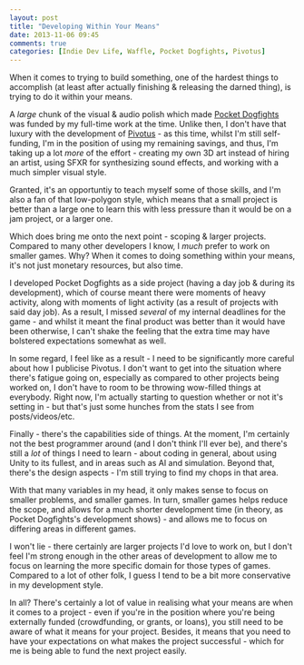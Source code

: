 ```yaml
---
layout: post
title: "Developing Within Your Means"
date: 2013-11-06 09:45
comments: true
categories: [Indie Dev Life, Waffle, Pocket Dogfights, Pivotus]
---
```

When it comes to trying to build something, one of the hardest things to accomplish (at least after actually finishing &amp; releasing the darned thing), is trying to do it within your means.

<!-- more -->

A *large* chunk of the visual &amp; audio polish which made [Pocket Dogfights](http://www.pocketdogfights.com) was funded by my full-time work at the time. Unlike then, I don't have that luxury with the development of [Pivotus](http://www.pivotusgame.com) - as this time, whilst I'm still self-funding, I'm in the position of using my remaining savings, and thus, I'm taking up a lot *more* of the effort - creating my own 3D art instead of hiring an artist, using SFXR for synthesizing sound effects, and working with a much simpler visual style.

Granted, it's an opportuntiy to teach myself some of those skills, and I'm also a fan of that low-polygon style, which means that a small project is better than a large one to learn this with less pressure than it would be on a jam project, or a larger one.

Which does bring me onto the next point - scoping &amp; larger projects. Compared to many other developers I know, I *much* prefer to work on smaller games. Why? When it comes to doing something within your means, it's not just monetary resources, but also time.

I developed Pocket Dogfights as a side project (having a day job &amp; during its development), which of course meant there were moments of heavy activity, along with moments of light activity (as a result of projects with said day job). As a result, I missed *several* of my internal deadlines for the game - and whilst it meant the final product was better than it would have been otherwise, I can't shake the feeling that the extra time may have bolstered expectations somewhat as well.

In some regard, I feel like as a result - I need to be significantly more careful about how I publicise Pivotus. I don't want to get into the situation where there's fatigue going on, especially as compared to other projects being worked on, I don't have to room to be throwing wow-filled things at everybody. Right now, I'm actually starting to question whether or not it's setting in - but that's just some hunches from the stats I see from posts/videos/etc.

Finally - there's the capabilities side of things. At the moment, I'm certainly not the best programmer around (and I don't think I'll ever be), and there's still a *lot* of things I need to learn - about coding in general, about using Unity to its fullest, and in areas such as AI and simulation. Beyond that, there's the design aspects - I'm still trying to find my chops in that area.

With that many variables in my head, it only makes sense to focus on smaller problems, and smaller games. In turn, smaller games helps reduce the scope, and allows for a much shorter development time (in theory, as Pocket Dogfights's development shows) - and allows me to focus on differing areas in different games.

I won't lie - there certainly are larger projects I'd love to work on, but I don't feel I'm strong enough in the other areas of development to allow me to focus on learning the more specific domain for those types of games. Compared to a lot of other folk, I guess I tend to be a bit more conservative in my development style.

In all? There's certainly a lot of value in realising what your means are when it comes to a project - even if you're in the position where you're being externally funded (crowdfunding, or grants, or loans), you still need to be aware of what it means for your project. Besides, it means that you need to have your expectations on what makes the project successful - which for me is being able to fund the next project easily.